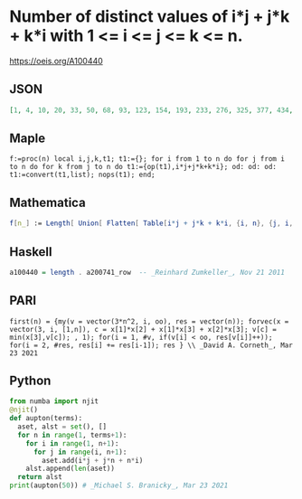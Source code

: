 # Number of distinct values of i\*j \+ j\*k \+ k\*i with 1 <\= i <\= j <\= k <\= n\.
https://oeis.org/A100440
## JSON
```JSON
[1, 4, 10, 20, 33, 50, 68, 93, 123, 154, 193, 233, 276, 325, 377, 434, 500, 568, 643, 720, 804, 885, 979, 1068, 1168, 1274, 1381, 1495, 1615, 1746, 1876, 2005, 2148, 2285, 2437, 2596, 2748, 2908, 3077, 3241, 3425, 3608, 3796, 3979, 4181, 4388, 4585, 4804, 5015, 5237]
```
## Maple
```Maple
f:=proc(n) local i,j,k,t1; t1:={}; for i from 1 to n do for j from i to n do for k from j to n do t1:={op(t1),i*j+j*k+k*i}; od: od: od: t1:=convert(t1,list); nops(t1); end;
```
## Mathematica
```Mathematica
f[n_] := Length[ Union[ Flatten[ Table[i*j + j*k + k*i, {i, n}, {j, i, n}, {k, j, n}] ]]]; Table[ f[n], {n, 48}] (* _Robert G. Wilson v_, Dec 14 2004 *)
```
## Haskell
```Haskell
a100440 = length . a200741_row  -- _Reinhard Zumkeller_, Nov 21 2011
```
## PARI
```PARI
first(n) = {my(v = vector(3*n^2, i, oo), res = vector(n)); forvec(x = vector(3, i, [1,n]), c = x[1]*x[2] + x[1]*x[3] + x[2]*x[3]; v[c] = min(x[3],v[c]); , 1); for(i = 1, #v, if(v[i] < oo, res[v[i]]++)); for(i = 2, #res, res[i] += res[i-1]); res } \\ _David A. Corneth_, Mar 23 2021
```
## Python
```Python
from numba import njit
@njit()
def aupton(terms):
  aset, alst = set(), []
  for n in range(1, terms+1):
    for i in range(1, n+1):
      for j in range(i, n+1):
        aset.add(i*j + j*n + n*i)
    alst.append(len(aset))
  return alst
print(aupton(50)) # _Michael S. Branicky_, Mar 23 2021
```
